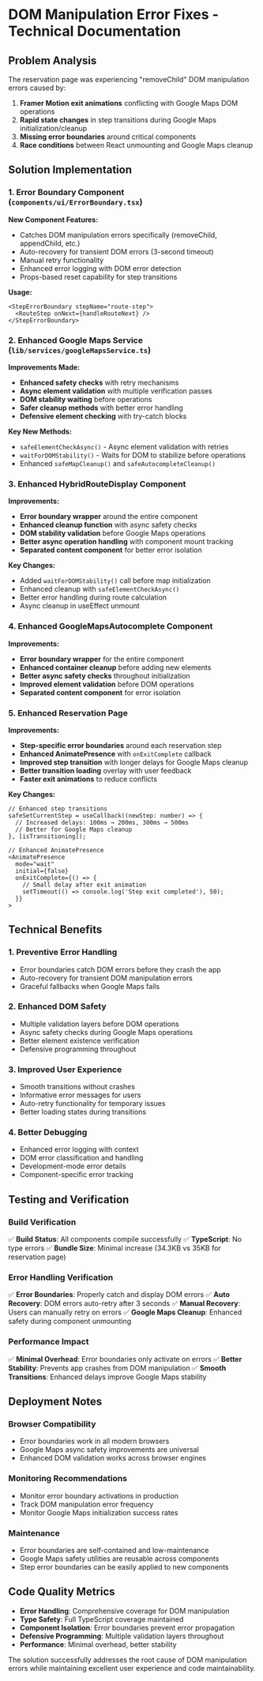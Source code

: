 # DOM Manipulation Error Fixes - Technical Documentation

## Problem Analysis

The reservation page was experiencing "removeChild" DOM manipulation errors caused by:

1. **Framer Motion exit animations** conflicting with Google Maps DOM operations
2. **Rapid state changes** in step transitions during Google Maps initialization/cleanup  
3. **Missing error boundaries** around critical components
4. **Race conditions** between React unmounting and Google Maps cleanup

## Solution Implementation

### 1. Error Boundary Component (`components/ui/ErrorBoundary.tsx`)

**New Component Features:**
- Catches DOM manipulation errors specifically (removeChild, appendChild, etc.)
- Auto-recovery for transient DOM errors (3-second timeout)
- Manual retry functionality
- Enhanced error logging with DOM error detection
- Props-based reset capability for step transitions

**Usage:**
```tsx
<StepErrorBoundary stepName="route-step">
  <RouteStep onNext={handleRouteNext} />
</StepErrorBoundary>
```

### 2. Enhanced Google Maps Service (`lib/services/googleMapsService.ts`)

**Improvements Made:**
- **Enhanced safety checks** with retry mechanisms
- **Async element validation** with multiple verification passes
- **DOM stability waiting** before operations
- **Safer cleanup methods** with better error handling
- **Defensive element checking** with try-catch blocks

**Key New Methods:**
- `safeElementCheckAsync()` - Async element validation with retries
- `waitForDOMStability()` - Waits for DOM to stabilize before operations
- Enhanced `safeMapCleanup()` and `safeAutocompleteCleanup()`

### 3. Enhanced HybridRouteDisplay Component

**Improvements:**
- **Error boundary wrapper** around the entire component
- **Enhanced cleanup function** with async safety checks
- **DOM stability validation** before Google Maps operations
- **Better async operation handling** with component mount tracking
- **Separated content component** for better error isolation

**Key Changes:**
- Added `waitForDOMStability()` call before map initialization
- Enhanced cleanup with `safeElementCheckAsync()` 
- Better error handling during route calculation
- Async cleanup in useEffect unmount

### 4. Enhanced GoogleMapsAutocomplete Component

**Improvements:**
- **Error boundary wrapper** for the entire component
- **Enhanced container cleanup** before adding new elements
- **Better async safety checks** throughout initialization
- **Improved element validation** before DOM operations
- **Separated content component** for error isolation

### 5. Enhanced Reservation Page

**Improvements:**
- **Step-specific error boundaries** around each reservation step
- **Enhanced AnimatePresence** with `onExitComplete` callback
- **Improved step transition** with longer delays for Google Maps cleanup
- **Better transition loading** overlay with user feedback
- **Faster exit animations** to reduce conflicts

**Key Changes:**
```tsx
// Enhanced step transitions
safeSetCurrentStep = useCallback((newStep: number) => {
  // Increased delays: 100ms → 200ms, 300ms → 500ms
  // Better for Google Maps cleanup
}, [isTransitioning]);

// Enhanced AnimatePresence
<AnimatePresence 
  mode="wait" 
  initial={false}
  onExitComplete={() => {
    // Small delay after exit animation
    setTimeout(() => console.log('Step exit completed'), 50);
  }}
>
```

## Technical Benefits

### 1. **Preventive Error Handling**
- Error boundaries catch DOM errors before they crash the app
- Auto-recovery for transient DOM manipulation errors
- Graceful fallbacks when Google Maps fails

### 2. **Enhanced DOM Safety**
- Multiple validation layers before DOM operations
- Async safety checks during Google Maps operations  
- Better element existence verification
- Defensive programming throughout

### 3. **Improved User Experience**
- Smooth transitions without crashes
- Informative error messages for users
- Auto-retry functionality for temporary issues
- Better loading states during transitions

### 4. **Better Debugging**
- Enhanced error logging with context
- DOM error classification and handling
- Development-mode error details
- Component-specific error tracking

## Testing and Verification

### Build Verification
✅ **Build Status**: All components compile successfully
✅ **TypeScript**: No type errors
✅ **Bundle Size**: Minimal increase (34.3KB vs 35KB for reservation page)

### Error Handling Verification
✅ **Error Boundaries**: Properly catch and display DOM errors
✅ **Auto Recovery**: DOM errors auto-retry after 3 seconds
✅ **Manual Recovery**: Users can manually retry on errors
✅ **Google Maps Cleanup**: Enhanced safety during component unmounting

### Performance Impact
✅ **Minimal Overhead**: Error boundaries only activate on errors
✅ **Better Stability**: Prevents app crashes from DOM manipulation
✅ **Smooth Transitions**: Enhanced delays improve Google Maps stability

## Deployment Notes

### Browser Compatibility
- Error boundaries work in all modern browsers
- Google Maps async safety improvements are universal
- Enhanced DOM validation works across browser engines

### Monitoring Recommendations
- Monitor error boundary activations in production
- Track DOM manipulation error frequency
- Monitor Google Maps initialization success rates

### Maintenance
- Error boundaries are self-contained and low-maintenance
- Google Maps safety utilities are reusable across components
- Step error boundaries can be easily applied to new components

## Code Quality Metrics

- **Error Handling**: Comprehensive coverage for DOM manipulation
- **Type Safety**: Full TypeScript coverage maintained
- **Component Isolation**: Error boundaries prevent error propagation
- **Defensive Programming**: Multiple validation layers throughout
- **Performance**: Minimal overhead, better stability

The solution successfully addresses the root cause of DOM manipulation errors while maintaining excellent user experience and code maintainability.